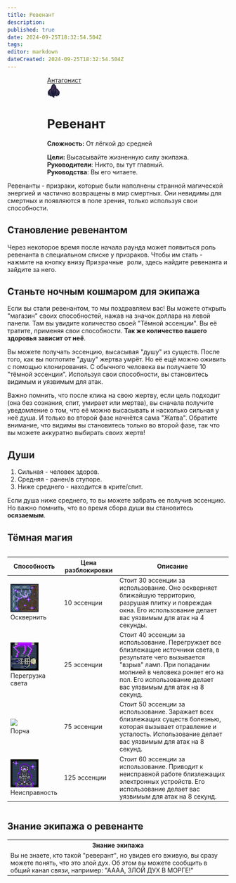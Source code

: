 ```yaml
---
title: Ревенант
description: 
published: true
date: 2024-09-25T18:32:54.504Z
tags: 
editor: markdown
dateCreated: 2024-09-25T18:32:54.504Z
---
```


<div style="display: flex; justify-content: center;">
<div class="roles-passport antag">
  <div class="title antag"><a href="/roles/antagonists">Антагонист</a></div>
  <div>
    <div><div><img src="/roles/revenant.png"></div></div>
  <div><div>
    <h1>Ревенант</h1>
    <p><strong>Сложность:</strong> От лёгкой до средней</p>
    <strong>Цели:</strong> Высасывайте жизненную силу экипажа.<br>
    <b>Руководители</b>: Никто, вы тут главный.<br>
    <b>Руководства</b>: Вы его читаете.
  </div></div>
  </div>
</div>
</div>

Ревенанты - призраки, которые были наполнены странной магической энергией и частично возвращены в мир смертных. Они невидимы для смертных и появляются в поле зрения, только используя свои способности.

## Становление ревенантом

Через некоторое время после начала раунда может появиться роль ревенанта в специальном списке у призраков. Чтобы им стать - нажмите на кнопку внизу <kbd>Призрачные роли</kbd>, здесь найдите ревенанта и зайдите за него.

## Станьте ночным кошмаром для экипажа

Если вы стали ревенантом, то мы поздравляем вас! Вы можете открыть "магазин" своих способностей, нажав на значок доллара на левой панели. Там вы увидите количество своей "Тёмной эссенции". Вы её тратите, применяя свои способности. **Так же количество вашего здоровья зависит от неё**.

Вы можете получать эссенцию, высасывая "душу" из существ. После того, как вы поглотите "душу" жертва умрёт. Но её ещё можно оживить с помощью клонирования. С обычного человека вы получаете 10 "тёмной эссенции". Используя свои способности, вы становитесь видимым и уязвимым для атак.

Важно помнить, что после клика на свою жертву, если цель подходит (она без сознания, спит, умирает или мертва), вы сначала получите уведомление о том, что её можно высасывать и насколько сильная у неё душа. И только во второй фазе начнётся сама "Жатва". Обратите внимание, что видимы вы становитесь только во второй фазе, так что вы можете аккуратно выбирать своих жертв!

## Души
1. Сильная - человек здоров.
2. Средняя - ранен/в ступоре.
3. Ниже среднего - находится в крите/спит.

Если душа ниже среднего, то вы можете забрать ее получив эссенцию. Но важно помнить, что во время сбора души вы становитесь **осязаемым**.
## Тёмная магия


<center style="overflow-x: auto">
  <table class="ant">
    <thead>
      <tr>
        <th>Способность</th>
        <th>Цена разблокировки</th>
        <th>Описание</th>
      </tr>
    </thead>
    <tbody>
      <tr>
        <td><img src="/revenant_defile.png"><br>Осквернить</td>
        <td>10 эссенции</td>
        <td>Стоит 30 эссенции за использование. Оно оскверняет ближайшую территорию, разрушая плитку и повреждая окна. Его использование делает вас уязвимым для атак на 4 секунды.</td>
      </tr>
      <tr>
        <td><img src="/revenant_overload_lights.png"><br>Перегрузка света</td>
        <td>25 эссенции</td>
        <td>Стоит 40 эссенции за использование. Перегружает все близлежащие источники света, в результате чего вызывается "взрыв" ламп. При попадании молнией в человека роняет его на пол. Его использование делает вас уязвимым для атак на 8 секунд.</td>
      </tr>
      <tr>
        <td><img src="/revenant_transmit.png"><br>Порча</td>
        <td>75 эссенции</td>
        <td>Стоит 50 эссенции за использование. Заражает всех близлежащих существ болезнью, которая вызывает отравление и усталость. Использование делает вас уязвимым для атак на 8 секунд.</td>
      </tr>
      <tr>
        <td><img src="/revenant_malfunction.png"><br>Неисправность</td>
        <td>125 эссенции</td>
        <td>Стоит 60 эссенции за использование. Приводит к неисправной работе близлежащих электронных устройств. Его использование делает вас уязвимым для атак на 8 секунд.</td>
      </tr>
    </tbody>
  </table>
</center>

## Знание экипажа о ревенанте

<table class="base tb" style="width: 100%">
<tr><th>Знание экипажа</th></tr>
<tr><td>Вы не знаете, кто такой "реверант", но увидев его вживую, вы сразу можете понять, что это злой дух. Об этом вы можете сообщить в общий канал связи, например: "АААА, ЗЛОЙ ДУХ В МОРГЕ!"</td></tr>
</table>


<div class="table"></div>